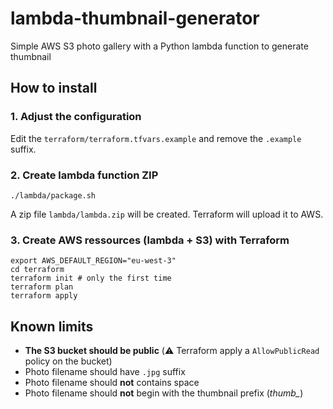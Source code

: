 # lambda-thumbnail-generator

Simple AWS S3 photo gallery with a Python lambda function to generate thumbnail

## How to install

### 1. Adjust the configuration

Edit the `terraform/terraform.tfvars.example` and remove the `.example` suffix.

### 2. Create lambda function ZIP

```
./lambda/package.sh
```

A zip file `lambda/lambda.zip` will be created. Terraform will upload it to AWS.

### 3. Create AWS ressources (lambda + S3) with Terraform

```
export AWS_DEFAULT_REGION="eu-west-3"
cd terraform
terraform init # only the first time
terraform plan
terraform apply
```

## Known limits

* **The S3 bucket should be public** (⚠️ Terraform apply a `AllowPublicRead` policy on the bucket) 
* Photo filename should have `.jpg` suffix
* Photo filename should **not** contains space
* Photo filename should **not** begin with the thumbnail prefix (*thumb_*)
